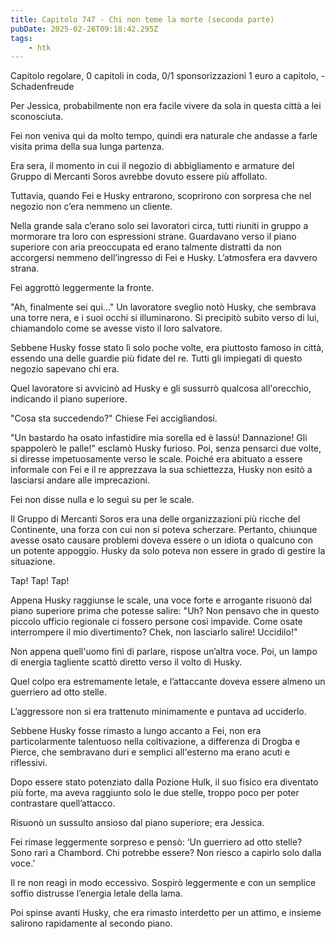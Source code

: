 ```yaml
---
title: Capitolo 747 - Chi non teme la morte (seconda parte)
pubDate: 2025-02-26T09:18:42.295Z
tags:
    - htk
---
```



Capitolo regolare,
0 capitoli in coda,
0/1 sponsorizzazioni 1 euro a capitolo,
-Schadenfreude


Per Jessica, probabilmente non era facile vivere da sola in questa città a lei sconosciuta.


Fei non veniva qui da molto tempo, quindi era naturale che andasse a farle visita prima della sua lunga partenza.


Era sera, il momento in cui il negozio di abbigliamento e armature del Gruppo di Mercanti Soros avrebbe dovuto essere più affollato.


Tuttavia, quando Fei e Husky entrarono, scoprirono con sorpresa che nel negozio non c’era nemmeno un cliente.


Nella grande sala c’erano solo sei lavoratori circa, tutti riuniti in gruppo a mormorare tra loro con espressioni strane. Guardavano verso il piano superiore con aria preoccupata ed erano talmente distratti da non accorgersi nemmeno dell’ingresso di Fei e Husky. L’atmosfera era davvero strana.


Fei aggrottò leggermente la fronte.


"Ah, finalmente sei qui..." Un lavoratore sveglio notò Husky, che sembrava una torre nera, e i suoi occhi si illuminarono. Si precipitò subito verso di lui, chiamandolo come se avesse visto il loro salvatore.


Sebbene Husky fosse stato lì solo poche volte, era piuttosto famoso in città, essendo una delle guardie più fidate del re. Tutti gli impiegati di questo negozio sapevano chi era.


Quel lavoratore si avvicinò ad Husky e gli sussurrò qualcosa all'orecchio, indicando il piano superiore.


"Cosa sta succedendo?" Chiese Fei accigliandosi.


"Un bastardo ha osato infastidire mia sorella ed è lassù! Dannazione! Gli spappolerò le palle!" esclamò Husky furioso. Poi, senza pensarci due volte, si diresse impetuosamente verso le scale. Poiché era abituato a essere informale con Fei e il re apprezzava la sua schiettezza, Husky non esitò a lasciarsi andare alle imprecazioni.


Fei non disse nulla e lo seguì su per le scale.


Il Gruppo di Mercanti Soros era una delle organizzazioni più ricche del Continente, una forza con cui non si poteva scherzare. Pertanto, chiunque avesse osato causare problemi doveva essere o un idiota o qualcuno con un potente appoggio. Husky da solo poteva non essere in grado di gestire la situazione.


Tap! Tap! Tap!


Appena Husky raggiunse le scale, una voce forte e arrogante risuonò dal piano superiore prima che potesse salire: "Uh? Non pensavo che in questo piccolo ufficio regionale ci fossero persone così impavide. Come osate interrompere il mio divertimento? Chek, non lasciarlo salire! Uccidilo!"


Non appena quell'uomo finì di parlare, rispose un’altra voce. Poi, un lampo di energia tagliente scattò diretto verso il volto di Husky.


Quel colpo era estremamente letale, e l’attaccante doveva essere almeno un guerriero ad otto stelle.


L’aggressore non si era trattenuto minimamente e puntava ad ucciderlo.


Sebbene Husky fosse rimasto a lungo accanto a Fei, non era particolarmente talentuoso nella coltivazione, a differenza di Drogba e Pierce, che sembravano duri e semplici all'esterno ma erano acuti e riflessivi.


Dopo essere stato potenziato dalla Pozione Hulk, il suo fisico era diventato più forte, ma aveva raggiunto solo le due stelle, troppo poco per poter contrastare quell’attacco.


Risuonò un sussulto ansioso dal piano superiore; era Jessica.


Fei rimase leggermente sorpreso e pensò: ‘Un guerriero ad otto stelle? Sono rari a Chambord. Chi potrebbe essere? Non riesco a capirlo solo dalla voce.’


Il re non reagì in modo eccessivo. Sospirò leggermente e con un semplice soffio distrusse l’energia letale della lama.


Poi spinse avanti Husky, che era rimasto interdetto per un attimo, e insieme salirono rapidamente al secondo piano.

